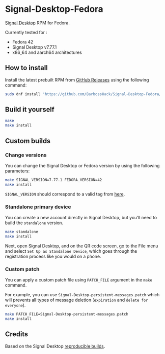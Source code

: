 # Signal-Desktop-Fedora

[Signal Desktop](https://github.com/signalapp/Signal-Desktop) RPM for Fedora.

Currently tested for :

- Fedora 42
- Signal Desktop v7.77.1
- x86_64 and aarch64 architectures

## How to install

Install the latest prebuilt RPM from [GitHub Releases](https://github.com/BarbossHack/Signal-Desktop-Fedora/releases) using the following command:

```bash
sudo dnf install "https://github.com/BarbossHack/Signal-Desktop-Fedora/releases/download/v7.77.1/signal-desktop-7.77.1.x86_64.rpm"
```

## Build it yourself

```bash
make
make install
```

## Custom builds

### Change versions

You can change the Signal Desktop or Fedora version by using the following parameters:

```bash
make SIGNAL_VERSION=7.77.1 FEDORA_VERSION=42
make install
```

`SIGNAL_VERSION` should correspond to a valid tag from [here](https://github.com/signalapp/Signal-Desktop/tags).

### Standalone primary device

You can create a new account directly in Signal Desktop, but you'll need to build the `standalone` version.

```bash
make standalone
make install
```

Next, open Signal Desktop, and on the QR code screen, go to the File menu and select `Set Up as Standalone Device`, which goes through the registration process like you would on a phone.

### Custom patch

You can apply a custom patch file using `PATCH_FILE` argument in the `make` command.

For example, you can use `Signal-Desktop-persistent-messages.patch` which will prevents all types of message deletion (`expiration` and `delete for everyone`).

```bash
make PATCH_FILE=Signal-Desktop-persistent-messages.patch
make install
```

## Credits

Based on the Signal Desktop [reproducible builds](https://github.com/signalapp/Signal-Desktop/tree/main/reproducible-builds).
